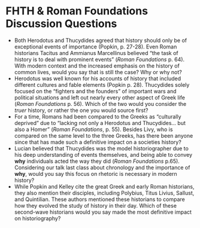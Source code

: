 # FHTH & Roman Foundations Discussion Questions

- Both Herodotus and Thucydides agreed that history should only be of exceptional events of importance (Popkin, p. 27-28). Even Roman historians Tacitus and Ammianus Marcellinus believed “the task of history is to deal with prominent events” (*Roman Foundations* p. 64). With modern context and the increased emphasis on the history of common lives, would you say that is still the case? Why or why not? 
- Herodotus was well known for his accounts of history that included different cultures and fable elements (Popkin p. 28). Thucydides solely focused on the “fighters and the founders” of important wars and political situations and left out nearly every other aspect of Greek life (*Roman Foundations* p. 56). Which of the two would you consider the *truer* history, or rather the one you would source first?
- For a time, Romans had been compared to the Greeks as “culturally deprived” due to “lacking not only a Herodotus and Thucydides… but also a Homer” (*Roman Foundations*, p. 55). Besides Livy, who is compared on the same level to the three Greeks, has there been anyone since that has made such a definitive impact on a societies history?
- Lucian believed that Thucydides was the model historiographer due to his deep understanding of events themselves, and being able to convey **why** individuals acted the way they did (*Roman Foundations* p.65). Considering our talk last class about chronology and the importance of **why**, would you say this focus on rhetoric is necessary in modern history?
- While Popkin and Kelley cite the great Greek and early Roman historians, they also mention their disciples, including Polybius, Titus Livius, Sallust, and Quintilian. These authors mentioned these historians to compare how they evolved the study of history in their day. Which of these second-wave historians would you say made the most definitive impact on historiography? 
